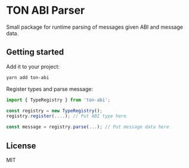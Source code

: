 # TON ABI Parser

Small package for runtime parsing of messages given ABI and message data.

## Getting started

Add it to your project:

```bash
yarn add ton-abi
```

Register types and parse message:

```ts
import { TypeRegistry } from 'ton-abi';

const registry = new TypeRegistry();
registry.register(....); // Put ABI type here

const message = registry.parse(...); // Put message data here
```

## License

MIT

